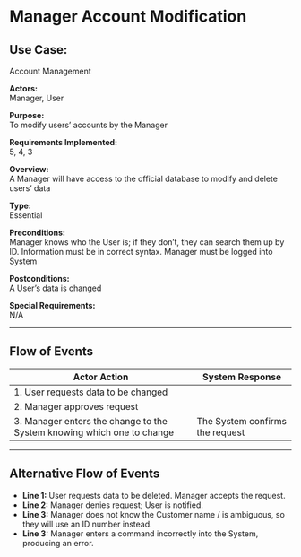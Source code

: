 # Manager Account Modification 

## Use Case:  
Account Management  

**Actors:**  
Manager, User  

**Purpose:**  
To modify users’ accounts by the Manager  

**Requirements Implemented:**  
5, 4, 3  

**Overview:**  
A Manager will have access to the official database to modify and delete users’ data  

**Type:**  
Essential  

**Preconditions:**  
Manager knows who the User is; if they don’t, they can search them up by ID. Information must be in correct syntax. Manager must be logged into System 

**Postconditions:**  
A User’s data is changed  

**Special Requirements:**  
N/A  

---

## Flow of Events

| **Actor Action** | **System Response** |
|------------------|---------------------|
| 1. User requests data to be changed | |
| 2. Manager approves request | |
| 3. Manager enters the change to the System knowing which one to change | The System confirms the request |

---

## Alternative Flow of Events

- **Line 1:** User requests data to be deleted. Manager accepts the request.  
- **Line 2:** Manager denies request; User is notified.  
- **Line 3:** Manager does not know the Customer name / is ambiguous, so they will use an ID number instead.  
- **Line 3:** Manager enters a command incorrectly into the System, producing an error.
